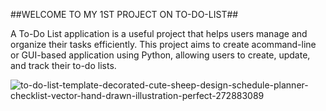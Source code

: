 ##WELCOME TO MY 1ST PROJECT ON TO-DO-LIST##


A To-Do List application is a useful project that helps users manage and organize their tasks efficiently. 
This project aims to create acommand-line or GUI-based application using Python, allowing users to create, update, and track their to-do lists.

![to-do-list-template-decorated-cute-sheep-design-schedule-planner-checklist-vector-hand-drawn-illustration-perfect-272883089](https://github.com/Atharvadahitule/CODSOFT/assets/91479522/bf8e1602-789c-48f6-b4fc-8d5e3c51fa0e)

